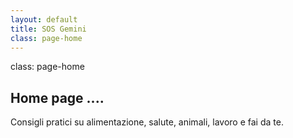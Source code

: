 ```yaml
---
layout: default
title: SOS Gemini
class: page-home
---
```


class: page-home
<section class="index-banner">
  <div class="banner-inner">
    <h1>Home page ....</h1>
    <p>Consigli pratici su alimentazione, salute, animali, lavoro e fai da te.</p>
  </div>
</section>
